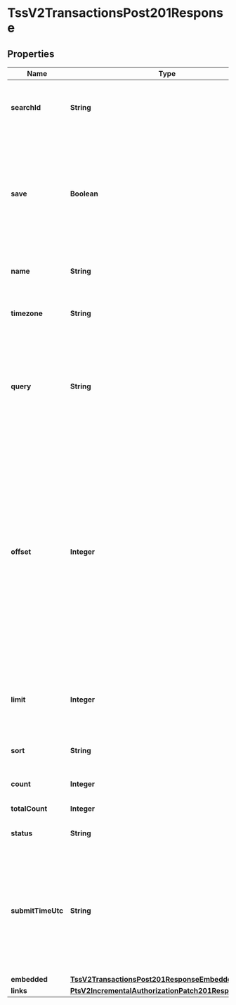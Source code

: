 
# TssV2TransactionsPost201Response

## Properties
Name | Type | Description | Notes
------------ | ------------- | ------------- | -------------
**searchId** | **String** | An unique identification number assigned by CyberSource to identify each Search request. |  [optional]
**save** | **Boolean** | Indicates whether or not you want to save this search request for future use. The options are:  * &#x60;true&#x60; * &#x60;false&#x60; (default value)  If set to &#x60;true&#x60;, this field returns &#x60;searchID&#x60; in the response. You can use this value to retrieve the details of the saved search.  |  [optional]
**name** | **String** | Name of this search. When &#x60;save&#x60; is set to &#x60;true&#x60;, this search is saved with this name.  |  [optional]
**timezone** | **String** | Merchant’s time zone in ISO standard, using the TZ database format. For example: &#x60;America/Chicago&#x60;  |  [optional]
**query** | **String** | String that contains the filters and variables for which you want to search. For information about supported field-filters and operators, see the [Query Filters]( https://developer.cybersource.com/api/developer-guides/dita-txn-search-details-rest-api-dev-guide-102718/txn-search-intro/txn-filtering.html) section of the Transaction Search Developer Guide.  |  [optional]
**offset** | **Integer** | Controls the starting point within the collection of results, which defaults to 0. The first item in the collection is retrieved by setting a zero offset.  For example, if you have a collection of 15 items to be retrieved from a resource and you specify limit&#x3D;5, you can retrieve the entire set of results in 3 successive requests by varying the offset value like this:  &#x60;offset&#x3D;0&#x60; &#x60;offset&#x3D;5&#x60; &#x60;offset&#x3D;10&#x60;  **Note:** If an offset larger than the number of results is provided, this will result in no embedded object being returned.  |  [optional]
**limit** | **Integer** | Controls the maximum number of items that may be returned for a single request. The default is 20, the maximum is 2500.  |  [optional]
**sort** | **String** | A comma separated list of the following form:  &#x60;submitTimeUtc:desc&#x60;  |  [optional]
**count** | **Integer** | Results for this page, this could be below the limit. |  [optional]
**totalCount** | **Integer** | Total number of results. |  [optional]
**status** | **String** | The status of the submitted transaction. |  [optional]
**submitTimeUtc** | **String** | Time of request in UTC. Format: &#x60;YYYY-MM-DDThh:mm:ssZ&#x60; **Example** &#x60;2016-08-11T22:47:57Z&#x60; equals August 11, 2016, at 22:47:57 (10:47:57 p.m.). The &#x60;T&#x60; separates the date and the time. The &#x60;Z&#x60; indicates UTC.  Returned by Cybersource for all services.  |  [optional]
**embedded** | [**TssV2TransactionsPost201ResponseEmbedded**](TssV2TransactionsPost201ResponseEmbedded.md) |  |  [optional]
**links** | [**PtsV2IncrementalAuthorizationPatch201ResponseLinks**](PtsV2IncrementalAuthorizationPatch201ResponseLinks.md) |  |  [optional]



